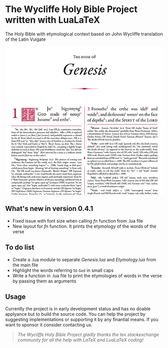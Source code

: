 # The Wycliffe Holy Bible Project written with LuaLaTeX
The Holy Bible with etymological context based on John Wycliffe translation of the Latin Vulgate

![Preview of what the project is going to look](/Resources/preview.jpg)

## What's new in version 0.4.1
* Fixed issue with font size when calling _fn_ function from .lua file
* New layout for _fn_ function. It prints the etymology of the words of the verse

## To do list
* Create a .lua module to separate _Genesis.lua_ and _Etymology.lua_ from the main file
* Highlight the words referring to `God` in small caps
* Write a function in .lua file to print the etymologies of words in the verse by passing them as arguments

## Usage
Currently the project is in early development status and has no doable applyance but to build the source code. You can help the project by suggesting implementations or supporting it by any finantial means. If you want to sponsor it consider contacting us.

> _The Wycliffe Holy Bible Project gladly thanks the tex.stackexchange community for all the help with LaTeX and LuaLaTeX coding!_
